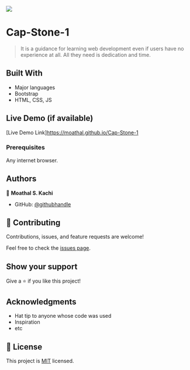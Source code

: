 ![](https://img.shields.io/badge/Microverse-blueviolet)

# Cap-Stone-1

> It is a guidance for learning web development even if users have no experience at all. All they need is dedication and time.

## Built With

- Major languages
- Bootstrap
- HTML, CSS, JS

## Live Demo (if available)

[Live Demo Link]https://moathal.github.io/Cap-Stone-1



### Prerequisites

 Any internet browser.



## Authors

👤 **Moathal S. Kachi**

- GitHub: [@githubhandle](https://github.com/moathal)

## 🤝 Contributing

Contributions, issues, and feature requests are welcome!

Feel free to check the [issues page](../../issues/).

## Show your support

Give a ⭐️ if you like this project!

## Acknowledgments

- Hat tip to anyone whose code was used
- Inspiration
- etc

## 📝 License

This project is [MIT](./MIT.md) licensed.
